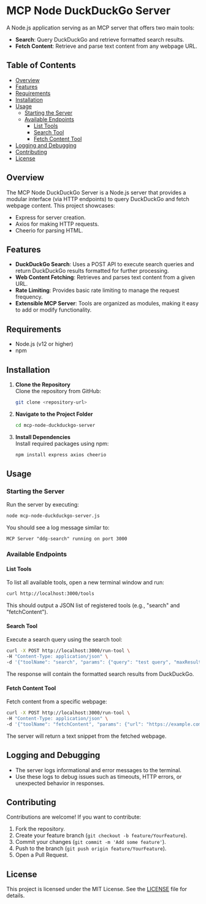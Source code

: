 # MCP Node DuckDuckGo Server

A Node.js application serving as an MCP server that offers two main tools:
- **Search**: Query DuckDuckGo and retrieve formatted search results.
- **Fetch Content**: Retrieve and parse text content from any webpage URL.

## Table of Contents
- [Overview](#overview)
- [Features](#features)
- [Requirements](#requirements)
- [Installation](#installation)
- [Usage](#usage)
  - [Starting the Server](#starting-the-server)
  - [Available Endpoints](#available-endpoints)
    - [List Tools](#list-tools)
    - [Search Tool](#search-tool)
    - [Fetch Content Tool](#fetch-content-tool)
- [Logging and Debugging](#logging-and-debugging)
- [Contributing](#contributing)
- [License](#license)

## Overview

The MCP Node DuckDuckGo Server is a Node.js server that provides a modular interface (via HTTP endpoints) to query DuckDuckGo and fetch webpage content. This project showcases:
- Express for server creation.
- Axios for making HTTP requests.
- Cheerio for parsing HTML.

## Features

- **DuckDuckGo Search**: Uses a POST API to execute search queries and return DuckDuckGo results formatted for further processing.
- **Web Content Fetching**: Retrieves and parses text content from a given URL.
- **Rate Limiting**: Provides basic rate limiting to manage the request frequency.
- **Extensible MCP Server**: Tools are organized as modules, making it easy to add or modify functionality.

## Requirements

- Node.js (v12 or higher)
- npm

## Installation

1. **Clone the Repository**  
   Clone the repository from GitHub:
   ```bash
   git clone <repository-url>
   ```

2. **Navigate to the Project Folder**  
   ```bash
   cd mcp-node-duckduckgo-server
   ```

3. **Install Dependencies**  
   Install required packages using npm:
   ```bash
   npm install express axios cheerio
   ```

## Usage

### Starting the Server

Run the server by executing:
```bash
node mcp-node-duckduckgo-server.js
```
You should see a log message similar to:
```
MCP Server "ddg-search" running on port 3000
```

### Available Endpoints

#### List Tools

To list all available tools, open a new terminal window and run:
```bash
curl http://localhost:3000/tools
```
This should output a JSON list of registered tools (e.g., "search" and "fetchContent").

#### Search Tool

Execute a search query using the search tool:
```bash
curl -X POST http://localhost:3000/run-tool \
-H "Content-Type: application/json" \
-d '{"toolName": "search", "params": {"query": "test query", "maxResults": 5}}'
```
The response will contain the formatted search results from DuckDuckGo.

#### Fetch Content Tool

Fetch content from a specific webpage:
```bash
curl -X POST http://localhost:3000/run-tool \
-H "Content-Type: application/json" \
-d '{"toolName": "fetchContent", "params": {"url": "https://example.com"}}'
```
The server will return a text snippet from the fetched webpage.

## Logging and Debugging

- The server logs informational and error messages to the terminal.
- Use these logs to debug issues such as timeouts, HTTP errors, or unexpected behavior in responses.

## Contributing

Contributions are welcome! If you want to contribute:
1. Fork the repository.
2. Create your feature branch (`git checkout -b feature/YourFeature`).
3. Commit your changes (`git commit -m 'Add some feature'`).
4. Push to the branch (`git push origin feature/YourFeature`).
5. Open a Pull Request.

## License

This project is licensed under the MIT License. See the [LICENSE](LICENSE) file for details.
